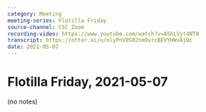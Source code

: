 ```yaml
---
category: Meeting
meeting-series: Flotilla Friday
source-channel: CSC Zoom
recording-video: https://www.youtube.com/watch?v=AShLVyt4NT8
transcript: https://otter.ai/u/nlyPnVOS02nm9vrcBEVYHWxAjDc
date: 2021-05-07
---
```

# Flotilla Friday, 2021-05-07

(no notes)